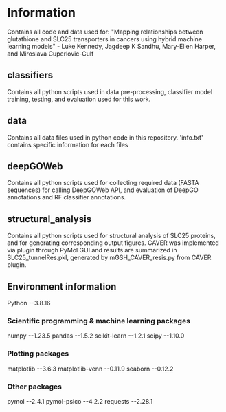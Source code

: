 # Information
Contains all code and data used for:
"Mapping relationships between glutathione and SLC25 transporters in cancers using hybrid machine learning models" - Luke Kennedy, Jagdeep K Sandhu, Mary-Ellen Harper, and Miroslava Cuperlovic-Culf

## classifiers
Contains all python scripts used in data pre-processing, classifier model training, testing, and evaluation used for this work.

## data
Contains all data files used in python code in this repository. 'info.txt' contains specific information for each files

## deepGOWeb
Contains all python scripts used for collecting required data (FASTA sequences) for calling DeepGOWeb API, and evaluation of DeepGO annotations and RF classifier annotations.

## structural_analysis
Contains all python scripts used for structural analysis of SLC25 proteins, and for generating corresponding output figures. CAVER was implemented via plugin through PyMol GUI and results are summarized in SLC25_tunnelRes.pkl, generated by mGSH_CAVER_resis.py from CAVER plugin.


## Environment information
Python   --3.8.16

### Scientific programming & machine learning packages
numpy   --1.23.5
pandas   --1.5.2
scikit-learn   --1.2.1
scipy   --1.10.0

### Plotting packages
matplotlib   --3.6.3
matplotlib-venn   --0.11.9
seaborn   --0.12.2

### Other packages
pymol   --2.4.1
pymol-psico   --4.2.2
requests   --2.28.1
